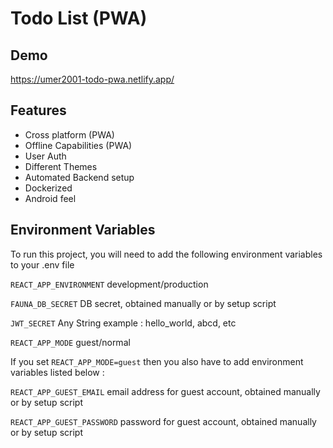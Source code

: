# Todo List (PWA)

## Demo

https://umer2001-todo-pwa.netlify.app/

## Features

- Cross platform (PWA)
- Offline Capabilities (PWA)
- User Auth
- Different Themes
- Automated Backend setup
- Dockerized
- Android feel

## Environment Variables

To run this project, you will need to add the following environment variables to your .env file

`REACT_APP_ENVIRONMENT` development/production

`FAUNA_DB_SECRET` DB secret, obtained manually or by setup script

`JWT_SECRET` Any String example : hello_world, abcd, etc

`REACT_APP_MODE` guest/normal

If you set `REACT_APP_MODE=guest` then you also have to add environment variables listed below :

`REACT_APP_GUEST_EMAIL` email address for guest account, obtained manually or by setup script

`REACT_APP_GUEST_PASSWORD` password for guest account, obtained manually or by setup script
